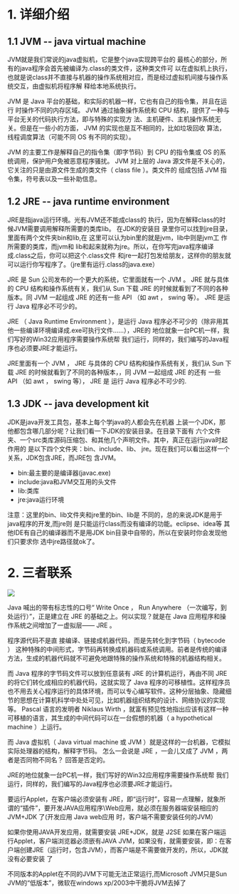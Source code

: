# 1. 详细介绍

## 1.1 JVM -- java virtual machine

JVM就是我们常说的java虚拟机，它是整个java实现跨平台的 最核心的部分，所有的java程序会首先被编译为.class的类文件，这种类文件可 以在虚拟机上执行，也就是说class并不直接与机器的操作系统相对应，而是经过虚拟机间接与操作系统交互，由虚拟机将程序解 释给本地系统执行。

JVM 是 Java 平台的基础，和实际的机器一样，它也有自己的指令集，并且在运行 时操作不同的内存区域。 JVM 通过抽象操作系统和 CPU 结构，提供了一种与平台无关的代码执行方法，即与特殊的实现方 法、主机硬件、主机操作系统无关。但是在一些小的方面， JVM 的实现也是互不相同的，比如垃圾回收 算法，线程调度算法（可能不同 OS 有不同的实现）。 


JVM 的主要工作是解释自己的指令集（即字节码）到 CPU 的指令集或 OS 的系统调用，保护用户免被恶意程序骚扰。 JVM 对上层的 Java 源文件是不关心的，它关注的只是由源文件生成的类文件（ class file ）。类文件的 组成包括 JVM 指令集，符号表以及一些补助信息。

## 1.2 JRE -- java runtime environment

JRE是指java运行环境。光有JVM还不能成class的 执行，因为在解释class的时候JVM需要调用解释所需要的类库lib。 在JDK的安装目 录里你可以找到jre目录，里面有两个文件夹bin和lib,在 这里可以认为bin里的就是jvm，lib中则是jvm工 作所需要的类库，而jvm和 lib和起来就称为jre。所以，在你写完java程序编译成.class之后，你可以把这个.class文件 和jre一起打包发给朋友，这样你的朋友就 可以运行你写程序了。（jre里有运行.class的java.exe）

JRE 是 Sun 公司发布的一个更大的系统，它里面就有一个 JVM 。 JRE 就与具体的 CPU 结构和操作系统有关，我们从 Sun 下载 JRE 的时候就看到了不同的各种版本。同 JVM 一起组成 JRE 的还有一些 API （如 awt ， swing 等）。 JRE 是运行 Java 程序必不可少的。

JRE （ Java Runtime Environment ），是运行 Java 程序必不可少的（除非用其他一些编译环境编译成.exe可执行文件……），JRE的 地位就象一台PC机一样，我们写好的Win32应用程序需要操作系统帮 我们运行，同样的，我们编写的Java程序也必须要JRE才能运行。

JRE里面有一个 JVM ， JRE 与具体的 CPU 结构和操作系统有关，我们从 Sun 下载 JRE 的时候就看到了不同的各种版本，，同 JVM 一起组成 JRE 的还有 一些 API （如 awt ， swing 等）， JRE 是 运行 Java 程序必不可少的.


## 1.3 JDK -- java development kit

JDK是java开发工具包，基本上每个学java的人都会先在机器 上装一个JDK，那他都包含哪几部分呢？让我们看一下JDK的安装目录。在目录下面有 六个文件夹、一个src类库源码压缩包、和其他几个声明文件。其中，真正在运行java时起作用的 是以下四个文件夹：bin、include、lib、 jre。现在我们可以看出这样一个关系，JDK包含JRE，而JRE包 含JVM。


- bin:最主要的是编译器(javac.exe)
- include:java和JVM交互用的头文件
- lib:类库
- jre:java运行环境

注意：这里的bin、lib文件夹和jre里的bin、lib是 不同的，总的来说JDK是用于java程序的开发,而jre则 是只能运行class而没有编译的功能。eclipse、idea等 其他IDE有自己的编译器而不是用JDK bin目录中自带的，所以在安装时你会发现他们只要求你 选中jre路径就ok了。

# 2. 三者联系

![](http://dl.iteye.com/upload/attachment/364841/7dbc84af-e878-3718-beb5-6471ad99b995.gif)

Java 喊出的带有标志性的口号“ Write Once ， Run Anywhere （一次编写，到处运行）”，正是建立在 JRE 的基础之上。何以实现？就是在 Java 应用程序和操作系统之间增加了一虚拟层—— JRE 。

程序源代码不是直 接编译、链接成机器代码，而是先转化到字节码（ bytecode ） 这种特殊的中间形式，字节码再转换成机器码或系统调用。前者是传统的编译方法，生成的机器代码就不可避免地跟特殊的操作系统和特殊的机器结构相关。

而 Java 程序的字节码文件可以放到任意装有 JRE 的计算机运行，再由不同 JRE 的将它们转化成相应的机器代码，这就实现了 Java 程序的可移植性。这样程序员也不用去关心程序运行的具体环境，而可以专心编写软件。这种分层抽象、隐藏细节的思想在计算机科学中处处可见，比如机器组织结构的设计、网络协议的实现等。 Pascal 语言的发明者 Niklaus Wirth ，就富有预见性地指出应该有这样一种可移植的语言，其生成的中间代码可以在一台假想的机器（ a hypothetical machine ）上运行。

而 Java 虚拟机（ Java virtual machine 或 JVM ）就是这样的一台机器，它模拟实际处理器的结构，解释字节码。 怎么一会说是 JRE ，一会儿又成了 JVM ，两者是否同物不同名？ 回答是否定的。

JRE的地位就象一台PC机一样，我们写好的Win32应用程序需要操作系统帮 我们运行，同样的，我们编写的Java程序也必须要JRE才能运行。

要运行Applet，在客户端必须安装有 JRE，即“运行时”，容易一点理解，就象所谓的“插件”，要开发JAVA应用程序\Web应用，就必须在服务器端安装相应的 JVM+JDK 了(开发应用 Java web应用 时，客户端不需要安装任何的JVM）

如果你使用JAVA开发应用，就需要安装 JRE+JDK，就是 J2SE
如果在客户端运行Applet，客户端浏览器必须嵌有JAVA JVM，如果没有，就需要安装，即：在客户端创建JRE（运行时，包含JVM），而客户端是不需要做开发的，所以，JDK就没有必要安装 了

不同版本的Applet在不同的JVM下可能无法正常运行,而Microsoft JVM只是Sun JVM的“低版本”，微软在windows xp/2003中干脆将JVM去掉了